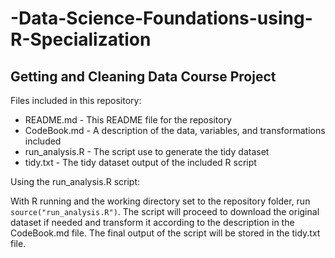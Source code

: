 # -Data-Science-Foundations-using-R-Specialization
## Getting and Cleaning Data Course Project

Files included in this repository:

* README.md - This README file for the repository
* CodeBook.md - A description of the data, variables, and transformations included
* run_analysis.R - The script use to generate the tidy dataset
* tidy.txt - The tidy dataset output of the included R script

Using the run_analysis.R script:

With R running and the working directory set to the repository folder, run `source("run_analysis.R")`. The script will proceed to download the original dataset if needed and transform it according to the description in the CodeBook.md file. The final output of the script will be stored in the tidy.txt file.

